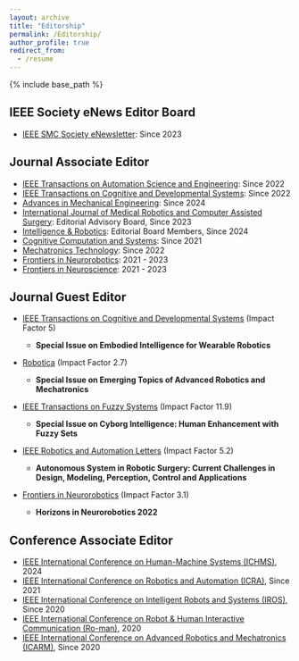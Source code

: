 ```yaml
---
layout: archive
title: "Editorship"
permalink: /Editorship/
author_profile: true
redirect_from:
  - /resume
---
```


{% include base_path %}
## IEEE Society eNews Editor Board
- [IEEE SMC Society eNewsletter](https://www.ieeesmc.org/publications/enewsletter/): Since 2023

## Journal Associate Editor

- [IEEE Transactions on Automation Science and Engineering](https://ieeexplore.ieee.org/xpl/RecentIssue.jsp?punumber=8856): Since 2022
- [IEEE Transactions on Cognitive and Developmental Systems](https://ieeexplore.ieee.org/xpl/RecentIssue.jsp?punumber=7274989): Since 2022
- [Advances in Mechanical Engineering](https://journals.sagepub.com/home/ADE): Since 2024
- [International Journal of Medical Robotics and Computer Assisted Surgery](https://onlinelibrary.wiley.com/journal/1478596x): Editorial Advisory Board, Since 2023
- [Intelligence & Robotics](https://www.oaepublish.com/ir/editor): Editorial Board Members, Since 2024
- [Cognitive Computation and Systems](https://ietresearch.onlinelibrary.wiley.com/journal/25177567): Since 2021
- [Mechatronics Technology](https://www.elspub.com/journals/mechatronics-technology/about/): Since 2022
- [Frontiers in Neurorobotics](https://www.frontiersin.org/journals/neurorobotics): 2021 - 2023
- [Frontiers in Neuroscience](https://www.frontiersin.org/journals/neuroscience): 2021 - 2023

## Journal Guest Editor

- [IEEE Transactions on Cognitive and Developmental Systems](https://ieeexplore.ieee.org/xpl/RecentIssue.jsp?punumber=7274989) (Impact Factor 5)
  - **Special Issue on Embodied Intelligence for Wearable Robotics**

- [Robotica](https://www.cambridge.org/core/journals/robotica) (Impact Factor 2.7)
  - **Special Issue on Emerging Topics of Advanced Robotics and Mechatronics**

- [IEEE Transactions on Fuzzy Systems](https://ieeexplore.ieee.org/xpl/RecentIssue.jsp?punumber=91) (Impact Factor 11.9)
  - **Special Issue on Cyborg Intelligence: Human Enhancement with Fuzzy Sets**

- [IEEE Robotics and Automation Letters](https://ieeexplore.ieee.org/xpl/RecentIssue.jsp?punumber=7083369) (Impact Factor 5.2)
  - **Autonomous System in Robotic Surgery: Current Challenges in Design, Modeling, Perception, Control and Applications**

- [Frontiers in Neurorobotics](https://www.frontiersin.org/research-topics/38680/horizons-in-neurorobotics-2022) (Impact Factor 3.1)
  - **Horizons in Neurorobotics 2022**

## Conference Associate Editor

- [IEEE International Conference on Human-Machine Systems (ICHMS)](https://ichms.blog.torontomu.ca/), 2024
- [IEEE International Conference on Robotics and Automation (ICRA)](https://www.ieee-ras.org/conferences-workshops/fully-sponsored/icra), Since 2021
- [IEEE International Conference on Intelligent Robots and Systems (IROS)](https://www.ieee-ras.org/conferences-workshops/financially-co-sponsored/iros), Since 2020
- [IEEE International Conference on Robot & Human Interactive Communication (Ro-man)](https://www.ieee-ras.org/conferences-workshops/financially-co-sponsored/ro-man), 2020
- [IEEE International Conference on Advanced Robotics and Mechatronics (ICARM)](https://www.ieee-ras.org/conferences-workshops/technically-co-sponsored/icarm), Since 2020

